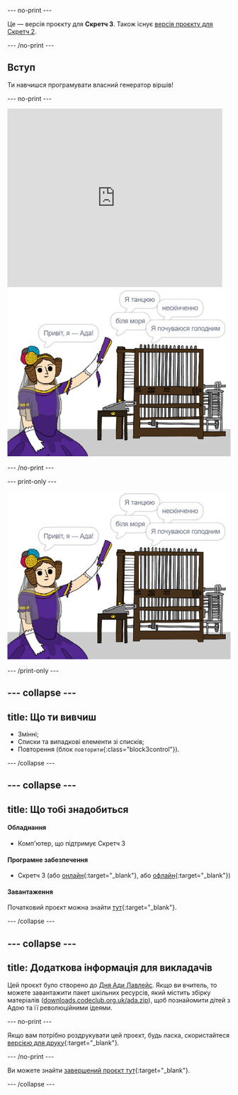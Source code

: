 --- no-print ---

Це — версія проєкту для **Скретч 3**. Також існує [версія проєкту для Скретч 2](https://projects.raspberrypi.org/uk-UA/projects/poetry-generator-scratch2).

--- /no-print ---

## Вступ

Ти навчишся програмувати власний генератор віршів!

--- no-print ---

<div class="scratch-preview">
  <iframe allowtransparency="true" width="485" height="402" src="https://scratch.mit.edu/projects/embed/382941134/?autostart=false" frameborder="0" scrolling="no"></iframe>
  <img src="images/poetry-final.png">
</div>

--- /no-print ---

--- print-only ---

![Знімок екрана гри](images/poetry-final.png)

--- /print-only ---

--- collapse ---
---
title: Що ти вивчиш
---

+ Змінні;
+ Списки та випадкові елементи зі списків;
+ Повторення (блок `повторити`{:class="block3control"}).

--- /collapse ---

--- collapse ---
---
title: Що тобі знадобиться
---

#### Обладнання

+ Комп'ютер, що підтримує Скретч 3

#### Програмне забезпечення

+ Скретч 3 (або [онлайн](http://rpf.io/scratchon){:target="_blank"}, або [офлайн](http://rpf.io/scratchoff){:target="_blank"})

#### Завантаження

Початковий проєкт можна знайти [тут](http://rpf.io/p/uk-UA/poetry-generator-go){:target="_blank"}.

--- /collapse ---

--- collapse ---
---
title: Додаткова інформація для викладачів
---

Цей проєкт було створено до [Дня Ади Лавлейс](https://findingada.com). Якщо ви вчитель, то можете завантажити пакет шкільних ресурсів, який містить збірку матеріалів ([downloads.codeclub.org.uk/ada.zip](http://downloads.codeclub.org.uk/ada.zip)), щоб познайомити дітей з Адою та її революційними ідеями.

--- no-print ---

Якщо вам потрібно роздрукувати цей проєкт, будь ласка, скористайтеся [версією для друку](https://projects.raspberrypi.org/uk-UA/projects/poetry-generator/print){:target="_blank"}.

--- /no-print ---

Ви можете знайти [завершений проєкт тут](http://rpf.io/p/uk-UA/poetry-generator-get){:target="_blank"}.

--- /collapse ---